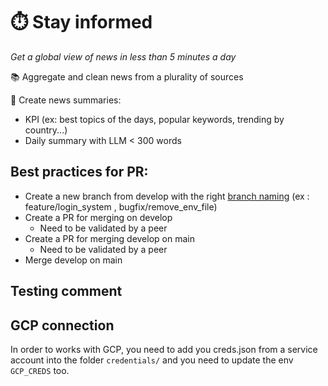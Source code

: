 # ⏱️ Stay informed

*Get a global view of news in less than 5 minutes a day*

📚 Aggregate and clean news from a plurality of sources

📝 Create news summaries:

* KPI (ex: best topics of the days, popular keywords, trending by country...)
* Daily summary with LLM < 300 words


## Best practices for PR:

* Create a new branch from develop with the right [branch naming](https://medium.com/@abhay.pixolo/naming-conventions-for-git-branches-a-cheatsheet-8549feca2534) (ex : feature/login_system , bugfix/remove_env_file)
* Create a PR for merging on develop
    * Need to be validated by a peer
* Create a PR for merging develop on main
    * Need to be validated by a peer
* Merge develop on main

## Testing comment


## GCP connection

In order to works with GCP, you need to add you creds.json from a service account into the folder `credentials/` and you need to update the env `GCP_CREDS` too.